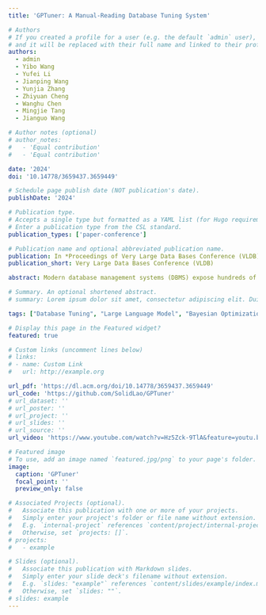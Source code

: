 ```yaml
---
title: 'GPTuner: A Manual-Reading Database Tuning System'

# Authors
# If you created a profile for a user (e.g. the default `admin` user), write the username (folder name) here
# and it will be replaced with their full name and linked to their profile.
authors:
  - admin
  - Yibo Wang
  - Yufei Li
  - Jianping Wang
  - Yunjia Zhang
  - Zhiyuan Cheng
  - Wanghu Chen
  - Mingjie Tang
  - Jianguo Wang

# Author notes (optional)
# author_notes:
#   - 'Equal contribution'
#   - 'Equal contribution'

date: '2024'
doi: '10.14778/3659437.3659449'

# Schedule page publish date (NOT publication's date).
publishDate: '2024'

# Publication type.
# Accepts a single type but formatted as a YAML list (for Hugo requirements).
# Enter a publication type from the CSL standard.
publication_types: ['paper-conference']

# Publication name and optional abbreviated publication name.
publication: In *Proceedings of Very Large Data Bases Conference (VLDB)*
publication_short: Very Large Data Bases Conference (VLDB)

abstract: Modern database management systems (DBMS) expose hundreds of configurable knobs to control system behaviours. Determining the appropriate values for these knobs to improve DBMS performance is a long-standing problem in the database community. As there is an increasing number of knobs to tune and each knob could be in continuous or categorical values, manual tuning becomes impractical. Recently, automatic tuning systems using machine learning methods have shown great potentials. However, existing approaches still incur significant tuning costs or only yields sub-optimal performance. This is because they either ignore the extensive domain knowledge available (e.g., DBMS manuals and forum discussions) and only rely on the runtime feedback of benchmark evaluations to guide the optimization, or they utilize the domain knowledge in a limited way. Hence, we propose GPTuner, a manual-reading database tuning system that leverages domain knowledge extensively and automatically to optimize search space and enhance the runtime feedback-based optimization process. Firstly, we develop a Large Language Model (LLM)-based pipeline to collect and refine heterogeneous knowledge, and propose a prompt ensemble algorithm to unify a structured view of the refined knowledge. Secondly, using the structured knowledge, we (1) design a workload-aware and training-free knob selection strategy, (2) develop a search space optimization technique considering the value range of each knob, and (3) propose a Coarse-to-Fine Bayesian Optimization Framework to explore the optimized space. Finally, we evaluate GPTuner under different benchmarks (TPC-C and TPC-H), metrics (throughput and latency) as well as DBMS (PostgreSQL and MySQL). Compared to the state-of-the-art approaches, GPTuner identifies better configurations in **16x** less time on average. Moreover, GPTuner achieves up to **30%** performance improvement (higher throughput or lower latency) over the **best-performing** alternative.

# Summary. An optional shortened abstract.
# summary: Lorem ipsum dolor sit amet, consectetur adipiscing elit. Duis posuere tellus ac convallis placerat. Proin tincidunt magna sed ex sollicitudin condimentum.

tags: ["Database Tuning", "Large Language Model", "Bayesian Optimization"]

# Display this page in the Featured widget?
featured: true

# Custom links (uncomment lines below)
# links:
# - name: Custom Link
#   url: http://example.org

url_pdf: 'https://dl.acm.org/doi/10.14778/3659437.3659449'
url_code: 'https://github.com/SolidLao/GPTuner'
# url_dataset: ''
# url_poster: ''
# url_project: ''
# url_slides: ''
# url_source: ''
url_video: 'https://www.youtube.com/watch?v=Hz5Zck-9TlA&feature=youtu.be'

# Featured image
# To use, add an image named `featured.jpg/png` to your page's folder.
image:
  caption: 'GPTuner'
  focal_point: ''
  preview_only: false

# Associated Projects (optional).
#   Associate this publication with one or more of your projects.
#   Simply enter your project's folder or file name without extension.
#   E.g. `internal-project` references `content/project/internal-project/index.md`.
#   Otherwise, set `projects: []`.
# projects:
#   - example

# Slides (optional).
#   Associate this publication with Markdown slides.
#   Simply enter your slide deck's filename without extension.
#   E.g. `slides: "example"` references `content/slides/example/index.md`.
#   Otherwise, set `slides: ""`.
# slides: example
---
```


<!-- {{% callout note %}}
Click the _Cite_ button above to demo the feature to enable visitors to import publication metadata into their reference management software.
{{% /callout %}}

{{% callout note %}}
Create your slides in Markdown - click the _Slides_ button to check out the example.
{{% /callout %}}

Add the publication's **full text** or **supplementary notes** here. You can use rich formatting such as including [code, math, and images](https://docs.hugoblox.com/content/writing-markdown-latex/). -->
